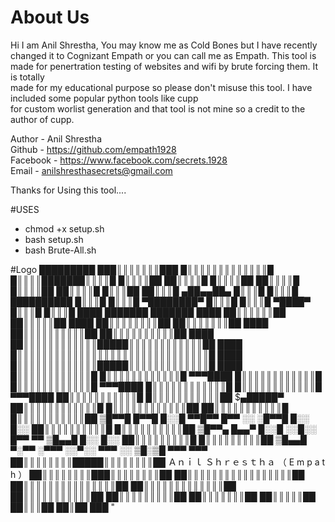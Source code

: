 # About Us
Hi I am Anil Shrestha, You may know me as Cold Bones but I have recently changed it to Cognizant Empath or you can call
me as Empath. This tool is made for penertration testing of websites and wifi by brute forcing them. It is totally                                                  
made for my educational purpose so please don't misuse this tool. I have included some popular python tools like cupp                                               
for custom worlist generation and that tool is not mine so a credit to the author of cupp.                                                                          
                                                                                                                                                                    
Author - Anil Shrestha                                                                                                                                              
Github - https://github.com/empath1928                                                                                                                              
Facebook - https://www.facebook.com/secrets.1928                                                                                                                    
Email - anilshresthasecrets@gmail.com                                                                                                                               
                                                                                                                                                                    
Thanks for Using this tool....


#USES
- chmod +x setup.sh
- bash setup.sh
- bash Brute-All.sh  

#Logo 
            █████████
          ███║║║║║║║███
        █║║║║║║║║║║║║║█
        █║║║║███████║║║║█
       █║║║║██     ██║║║║█
      █║║║║██       ██║║║║█
     █║║║║██         ██║║║║█
     █║║║██           ██║║║█           ▄██▄▄██▄
     █║║║█             █║║║█           ██████████
     █║║║█             █║║║█           ▀████████▀
     █║║║█             █║║║█             ▀████▀
     █║║║█             █║║║█              ████
    ███████           ███████             ████
   ██║║║║║║██        ██║║║║║██            ████
  ██║║║║║║║║██      ██║║║║║║║██           ████
 ██║║║║║║║║║║██    ██║║║║║║║║║║██         ████
██║║║║║║║║║║║║█████║║║║║║║║║║║║██         ████
█║║║║║║║║║║║║║║║║║║║║║║║║║║║║║║║█         ████
█║║║║║║║║║║║║║█████║║║║║║║║║║║║║█         ████
█║║║║║║║║║║║║█     █║║║║║║║║║║║║█      ▀▀▀████
█║║║║║║║║║║║║█     █║║║║║║║║║║║║█      ▀▀▀████
█║║║║║║║║║║║║█     █║║║║║║║║║║║║█      ▀▀▀████
██║║║║║║║║║║║█     █║║║║║║║║║║║██      $▄█████▀
██║║║║║║║║║║║║█   █║║║║║║║║║║║║██
 ██║║║║║║║║║║║█   █║║║║║║║║║║║██  ▒█▀▀█ █▀▀█ █░░█ ▀▀█▀▀ █▀▀ ░░ ░█▀▀█ █░░ █░░
  ██║║║║║║║║║║█   █║║║║║║║║║║██   ▒█▀▀▄ █▄▄▀ █░░█ ░░█░░ █▀▀ ▀▀ ▒█▄▄█ █░░ █░░
   ██║║║║║║║║║█   █║║║║║║║║║██    ▒█▄▄█ ▀░▀▀ ░▀▀▀ ░░▀░░ ▀▀▀ ░░ ▒█░▒█ ▀▀▀ ▀▀▀
    ██║║║║║║║║█████║║║║║║║║██          Ａｎｉｌ Ｓｈｒｅｓｔｈａ （ E m p a t h  ）
     ██║║║║║║║║███║║║║║║║║██
      ██║║║║║║║║║║║║║║║║║██
       ██║║║║║║║║║║║║║║║██
        ██║║║║║║║║║║║║║██
         ██║║║║║║║║║║║██
          ██║║║║║║║║║██
           ██║║║║║║║██
            ██║║║║║██
             ██║║║██
              ██║██
               ███  "
